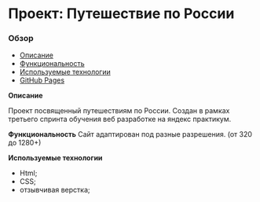# Проект: Путешествие по России

### Обзор

- [Описание](#Описание)
- [Функциональность](#Функциональность)
- [Используемые технологии](#Используемые_технологии)
- [GitHub Pages](#GitHub_Pages)

**Описание**

Проект посвященный путешествиям по России. Создан в рамках третьего спринта обучения веб разработке на яндекс практикум.

**Функциональность**
Сайт адаптирован под разные разрешения. (от 320 до 1280+)

**Используемые технологии**

- Html;
- CSS;
- отзывчивая верстка;
